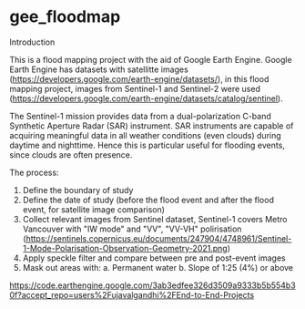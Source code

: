 # gee_floodmap
Introduction

This is a flood mapping project with the aid of Google Earth Engine.
Google Earth Engine has datasets with satellitte images (https://developers.google.com/earth-engine/datasets/), in this flood mapping project, images from Sentinel-1 and Sentinel-2 were used (https://developers.google.com/earth-engine/datasets/catalog/sentinel).

The Sentinel-1 mission provides data from a dual-polarization C-band Synthetic Aperture Radar (SAR) instrument. SAR instruments are capable of acquiring meaningful data in all weather conditions (even clouds) during daytime and nighttime. Hence this is particular useful for flooding events, since clouds are often presence.

The process:
1. Define the boundary of study
2. Define the date of study (before the flood event and after the flood event, for satellite image comparison)
2. Collect relevant images from Sentinel dataset, Sentinel-1 covers Metro Vancouver with "IW mode" and "VV", "VV-VH" polirisation (https://sentinels.copernicus.eu/documents/247904/4748961/Sentinel-1-Mode-Polarisation-Observation-Geometry-2021.png) 
3. Apply speckle filter and compare between pre and post-event images
4. Mask out areas with:
  a. Permanent water
  b. Slope of 1:25 (4%) or above

https://code.earthengine.google.com/3ab3edfee326d3509a9333b5b554b30f?accept_repo=users%2Fujavalgandhi%2FEnd-to-End-Projects
